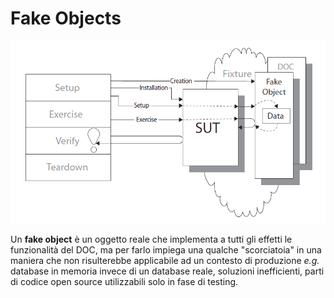# Fake Objects

![Fake object](/assets/10_fake-object.png)

Un **fake object** è un oggetto reale che implementa a tutti gli effetti le funzionalità del DOC, ma per farlo impiega una qualche "scorciatoia" in una maniera che non risulterebbe applicabile ad un contesto di produzione _e.g._ database in memoria invece di un database reale, soluzioni inefficienti, parti di codice open source utilizzabili solo in fase di testing.
